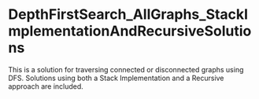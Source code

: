 # DepthFirstSearch_AllGraphs_StackImplementationAndRecursiveSolutions
This is a solution for traversing connected or disconnected graphs using DFS. Solutions using both a Stack Implementation and a Recursive approach are included.

